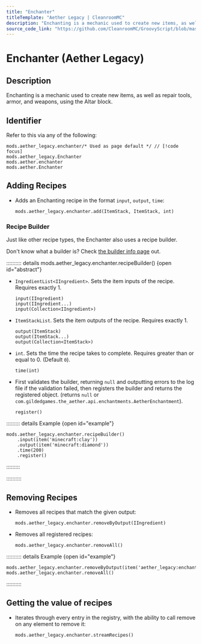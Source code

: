 ```yaml
---
title: "Enchanter"
titleTemplate: "Aether Legacy | CleanroomMC"
description: "Enchanting is a mechanic used to create new items, as well as repair tools, armor, and weapons, using the Altar block."
source_code_link: "https://github.com/CleanroomMC/GroovyScript/blob/master/src/main/java/com/cleanroommc/groovyscript/compat/mods/aetherlegacy/Enchanter.java"
---
```


# Enchanter (Aether Legacy)

## Description

Enchanting is a mechanic used to create new items, as well as repair tools, armor, and weapons, using the Altar block.

## Identifier

Refer to this via any of the following:

```groovy:no-line-numbers {1}
mods.aether_legacy.enchanter/* Used as page default */ // [!code focus]
mods.aether_legacy.Enchanter
mods.aether.enchanter
mods.aether.Enchanter
```


## Adding Recipes

- Adds an Enchanting recipe in the format `input`, `output`, `time`:

    ```groovy:no-line-numbers
    mods.aether_legacy.enchanter.add(ItemStack, ItemStack, int)
    ```


### Recipe Builder

Just like other recipe types, the Enchanter also uses a recipe builder.

Don't know what a builder is? Check [the builder info page](../../getting_started/builder.md) out.

:::::::::: details mods.aether_legacy.enchanter.recipeBuilder() {open id="abstract"}
- `IngredientList<IIngredient>`. Sets the item inputs of the recipe. Requires exactly 1.

    ```groovy:no-line-numbers
    input(IIngredient)
    input(IIngredient...)
    input(Collection<IIngredient>)
    ```

- `ItemStackList`. Sets the item outputs of the recipe. Requires exactly 1.

    ```groovy:no-line-numbers
    output(ItemStack)
    output(ItemStack...)
    output(Collection<ItemStack>)
    ```

- `int`. Sets the time the recipe takes to complete. Requires greater than or equal to 0. (Default `0`).

    ```groovy:no-line-numbers
    time(int)
    ```

- First validates the builder, returning `null` and outputting errors to the log file if the validation failed, then registers the builder and returns the registered object. (returns `null` or `com.gildedgames.the_aether.api.enchantments.AetherEnchantment`).

    ```groovy:no-line-numbers
    register()
    ```

::::::::: details Example {open id="example"}
```groovy:no-line-numbers
mods.aether_legacy.enchanter.recipeBuilder()
    .input(item('minecraft:clay'))
    .output(item('minecraft:diamond'))
    .time(200)
    .register()
```

:::::::::

::::::::::

## Removing Recipes

- Removes all recipes that match the given output:

    ```groovy:no-line-numbers
    mods.aether_legacy.enchanter.removeByOutput(IIngredient)
    ```

- Removes all registered recipes:

    ```groovy:no-line-numbers
    mods.aether_legacy.enchanter.removeAll()
    ```

:::::::::: details Example {open id="example"}
```groovy:no-line-numbers
mods.aether_legacy.enchanter.removeByOutput(item('aether_legacy:enchanted_gravitite'))
mods.aether_legacy.enchanter.removeAll()
```

::::::::::

## Getting the value of recipes

- Iterates through every entry in the registry, with the ability to call remove on any element to remove it:

    ```groovy:no-line-numbers
    mods.aether_legacy.enchanter.streamRecipes()
    ```
